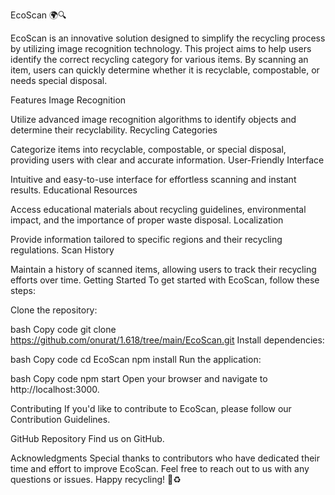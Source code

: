 EcoScan 🌍🔍

EcoScan is an innovative solution designed to simplify the recycling process by utilizing image recognition technology. This project aims to help users identify the correct recycling category for various items. By scanning an item, users can quickly determine whether it is recyclable, compostable, or needs special disposal.

Features
Image Recognition

Utilize advanced image recognition algorithms to identify objects and determine their recyclability.
Recycling Categories

Categorize items into recyclable, compostable, or special disposal, providing users with clear and accurate information.
User-Friendly Interface

Intuitive and easy-to-use interface for effortless scanning and instant results.
Educational Resources

Access educational materials about recycling guidelines, environmental impact, and the importance of proper waste disposal.
Localization

Provide information tailored to specific regions and their recycling regulations.
Scan History

Maintain a history of scanned items, allowing users to track their recycling efforts over time.
Getting Started
To get started with EcoScan, follow these steps:

Clone the repository:

bash
Copy code
git clone https://github.com/onurat/1.618/tree/main/EcoScan.git
Install dependencies:

bash
Copy code
cd EcoScan
npm install
Run the application:

bash
Copy code
npm start
Open your browser and navigate to http://localhost:3000.

Contributing
If you'd like to contribute to EcoScan, please follow our Contribution Guidelines.

GitHub Repository
Find us on GitHub.

Acknowledgments
Special thanks to contributors who have dedicated their time and effort to improve EcoScan. Feel free to reach out to us with any questions or issues. Happy recycling! 🌱♻️
